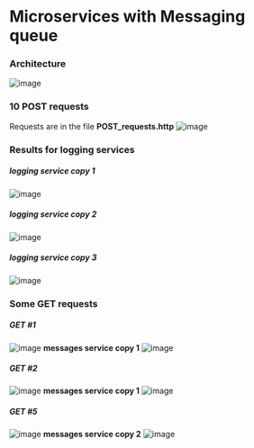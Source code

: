# Microservices with Messaging queue

### Architecture
![image](https://user-images.githubusercontent.com/60771374/170826448-b43b19d2-a4ea-4986-88e8-fe61fd0fb232.png)

### 10 POST requests
Requests are in the file **POST_requests.http**
![image](https://user-images.githubusercontent.com/60771374/170826796-8da94ed6-8a7d-4309-825b-d94b307fbd12.png)

### Results for logging services
##### logging service copy 1
![image](https://user-images.githubusercontent.com/60771374/170826857-34341727-1c74-4a36-82f0-4dd07c157490.png)

##### logging service copy 2
![image](https://user-images.githubusercontent.com/60771374/170826869-488f8a1d-1f27-4702-b75d-d0d626ac9974.png)

##### logging service copy 3
![image](https://user-images.githubusercontent.com/60771374/170826862-7f812ee1-07ed-4ccf-a6c0-a8aa85d17946.png)

### Some GET requests
##### GET #1
![image](https://user-images.githubusercontent.com/60771374/170826906-cdd2146e-0e61-4fc2-bb2d-acb5f427ad4d.png)
**messages service copy 1**
![image](https://user-images.githubusercontent.com/60771374/170826911-edb51148-7c56-43e2-92f3-b924b0620c5e.png)

##### GET #2
![image](https://user-images.githubusercontent.com/60771374/170826932-841a1c18-5727-4f1b-b974-111a6baf0498.png)
**messages service copy 1**
![image](https://user-images.githubusercontent.com/60771374/170826941-f23be480-1cbc-4aec-8a32-31f4916e16d0.png)

##### GET #5
![image](https://user-images.githubusercontent.com/60771374/170826963-e8919fd4-4dac-4b48-bf5b-990db8f5de72.png)
**messages service copy 2**
![image](https://user-images.githubusercontent.com/60771374/170826975-6a5f6ca7-6bcb-4ac2-85a7-f25293e5ef54.png)
